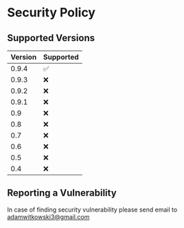 # Security Policy

## Supported Versions


| Version | Supported          |
|---------|--------------------|
| 0.9.4   | ✅ |
| 0.9.3   | ❌ |
| 0.9.2   | ❌ |
| 0.9.1   | ❌ |
| 0.9     | ❌ |
| 0.8     | ❌ |
| 0.7     | ❌ |
| 0.6     | ❌ |
| 0.5     | ❌ |
| 0.4     | ❌ |

## Reporting a Vulnerability

In case of finding security vulnerability please send email to adamwitkowski3@gmail.com
